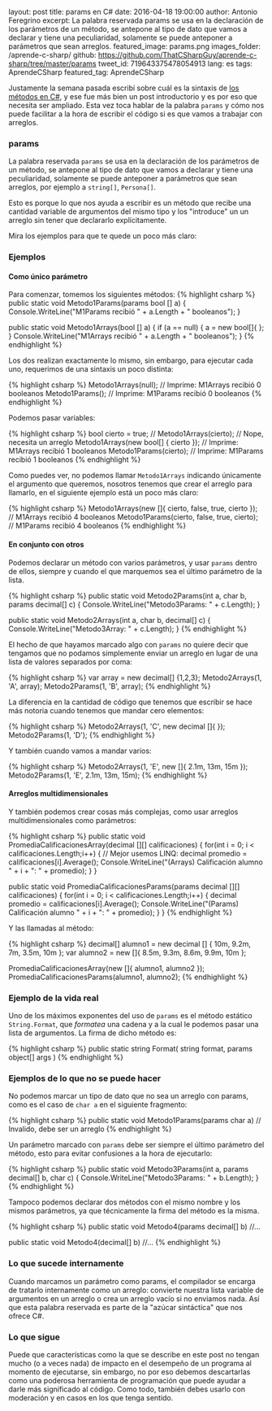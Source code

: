 layout: post
title: params en C#
date: 2016-04-18 19:00:00
author: Antonio Feregrino
excerpt: La palabra reservada params se usa en la declaración de los parámetros de un método, se antepone al tipo de dato que vamos a declarar y tiene una peculiaridad, solamente se puede anteponer a parámetros que sean arreglos.
featured_image: params.png
images_folder: /aprende-c-sharp/
github: https://github.com/ThatCSharpGuy/aprende-c-sharp/tree/master/params
tweet_id: 719643375478054913
lang: es
tags: AprendeCSharp
featured_tag: AprendeCSharp


Justamente la semana pasada escribí sobre cuál es la sintaxis de <a href="../metodos-c-sharp">los métodos en C#</a>, y ese fue más bien un post introductorio y es por eso que necesita ser ampliado. Esta vez toca hablar de la palabra `params` y cómo nos puede facilitar a la hora de escribir el código si es que vamos a trabajar con arreglos.

### params  
La palabra reservada `params` se usa en la declaración de los parámetros de un método, se antepone al tipo de dato que vamos a declarar y tiene una peculiaridad, solamente se puede anteponer a parámetros que sean arreglos, por ejemplo a `string[]`, `Persona[]`.

Esto es porque lo que nos ayuda a escribir es un método que recibe una cantidad variable de argumentos del mismo tipo y los "introduce" un un arreglo sin tener que declararlo explícitamente.

Mira los ejemplos para que te quede un poco más claro:

### Ejemplos

#### Como único parámetro

Para comenzar, tomemos los siguientes métodos:
{% highlight csharp %}
public static void Metodo1Params(params bool [] a)
{
        Console.WriteLine("M1Params recibió " + a.Length + " booleanos");
}

public static void Metodo1Arrays(bool [] a)
{
    if (a == null)
    {
        a = new bool[]{ };
    }
    Console.WriteLine("M1Arrays recibió " + a.Length + " booleanos");
}
{% endhighlight %}  

Los dos realizan exactamente lo mismo, sin embargo, para ejecutar cada uno, requerimos de una sintaxis un poco distinta:

{% highlight csharp %}
Metodo1Arrays(null); // Imprime: M1Arrays recibió 0 booleanos
Metodo1Params(); // Imprime: M1Params recibió 0 booleanos
{% endhighlight %}

Podemos pasar variables:

{% highlight csharp %}
bool cierto = true;
// Metodo1Arrays(cierto); // Nope, necesita un arreglo
Metodo1Arrays(new bool[] { cierto }); // Imprime: M1Arrays recibió 1 booleanos
Metodo1Params(cierto); // Imprime: M1Params recibió 1 booleanos
{% endhighlight %}

Como puedes ver, no podemos llamar `Metodo1Arrays` indicando únicamente el argumento que queremos, nosotros tenemos que crear el arreglo para llamarlo, en el siguiente ejemplo está un poco más claro:

{% highlight csharp %}
Metodo1Arrays(new []{ cierto, false, true, cierto }); // M1Arrays recibió 4 booleanos
Metodo1Params(cierto, false, true, cierto); // M1Params recibió 4 booleanos
{% endhighlight %}  

#### En conjunto con otros

Podemos declarar un método con varios parámetros, y usar `params` dentro de ellos, siempre y cuando el que marquemos sea el último parámetro de la lista.

{% highlight csharp %}
public static void Metodo2Params(int a, char b, params decimal[] c)
{
    Console.WriteLine("Metodo3Params: " + c.Length);
}

public static void Metodo2Arrays(int a, char b, decimal[] c)
{
    Console.WriteLine("Metodo3Array: " + c.Length);
}
{% endhighlight %}  

El hecho de que hayamos marcado algo con `params` no quiere decir que tengamos que no podamos simplemente enviar un arreglo en lugar de una lista de valores separados por coma:

{% highlight csharp %}
var array = new decimal[] {1,2,3};
Metodo2Arrays(1, 'A', array);
Metodo2Params(1, 'B', array);
{% endhighlight %}  

La diferencia en la cantidad de código que tenemos que escribir se hace más notoria cuando tenemos que mandar cero elementos:

{% highlight csharp %}
Metodo2Arrays(1, 'C', new decimal []{ });
Metodo2Params(1, 'D');
{% endhighlight %}  

Y también cuando vamos a mandar varios:

{% highlight csharp %}
Metodo2Arrays(1, 'E', new []{ 2.1m, 13m, 15m });
Metodo2Params(1, 'E', 2.1m, 13m, 15m);
{% endhighlight %}  

#### Arreglos multidimensionales

Y también podemos crear cosas más complejas, como usar arreglos multidimensionales como parámetros:

{% highlight csharp %}
public static void PromediaCalificacionesArray(decimal [][] calificaciones)
{
    for(int i = 0; i < calificaciones.Length;i++)
    {
        // Mejor usemos LINQ:
        decimal promedio = calificaciones[i].Average();
        Console.WriteLine("(Arrays) Calificación alumno " + i + ": " + promedio);
    }
}

public static void PromediaCalificacionesParams(params decimal [][] calificaciones)
{
    for(int i = 0; i < calificaciones.Length;i++)
    {
        decimal promedio = calificaciones[i].Average();
        Console.WriteLine("(Params) Calificación alumno " + i + ": " + promedio);
    }
}
{% endhighlight %}

Y las llamadas al método:

{% highlight csharp %}
decimal[] alumno1 = new decimal [] { 10m, 9.2m, 7m, 3.5m, 10m };
var alumno2 = new []{ 8.5m, 9.3m, 8.6m, 9.9m, 10m };

PromediaCalificacionesArray(new []{ alumno1, alumno2 });
PromediaCalificacionesParams(alumno1, alumno2);
{% endhighlight %}    

### Ejemplo de la vida real
Uno de los máximos exponentes del uso de `params` es el método estático `String.Format`, que *formatea* una cadena y a la cual le podemos pasar una lista de argumentos. La firma de dicho método es:

{% highlight csharp %}
public static string Format(
	string format,
	params object[] args
)
{% endhighlight %}  

### Ejemplos de lo que no se puede hacer

No podemos marcar un tipo de dato que no sea un arreglo con params, como es el caso de `char a` en el siguiente fragmento:

{% highlight csharp %}
public static void Metodo1Params(params char a) // Invalido, debe ser un arreglo
{% endhighlight %}

Un parámetro marcado con `params` debe ser siempre el último parámetro del método, esto para evitar confusiones a la hora de ejecutarlo:

{% highlight csharp %}
public static void Metodo3Params(int a, params decimal[] b, char c)
{
    Console.WriteLine("Metodo3Params: " + b.Length);
}
{% endhighlight %} 

Tampoco podemos declarar dos métodos con el mismo nombre y los mismos parámetros, ya que técnicamente la firma del método es la misma.

{% highlight csharp %}
public static void Metodo4(params decimal[] b) //...

public static void Metodo4(decimal[] b) //...
{% endhighlight %}

### Lo que sucede internamente

Cuando marcamos un parámetro como params, el compilador se encarga de tratarlo internamente como un arreglo: convierte nuestra lista variable de argumentos en un arreglo o crea un arreglo vacío si no enviamos nada. Así que esta palabra reservada es parte de la "azúcar sintáctica" que nos ofrece C#.


### Lo que sigue
Puede que características como la que se describe en este post no tengan mucho (o a veces nada) de impacto en el desempeño de un programa al momento de ejecutarse, sin embargo, no por eso debemos descartarlas como una poderosa herramienta de programación que puede ayudar a darle más significado al código. Como todo, también debes usarlo con moderación y en casos en los que tenga sentido.